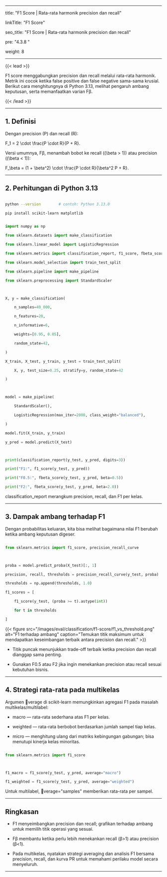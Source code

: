 ﻿---

title: "F1 Score | Rata-rata harmonik precision dan recall"

linkTitle: "F1 Score"

seo_title: "F1 Score | Rata-rata harmonik precision dan recall"

pre: "4.3.8 "

weight: 8

---



{{< lead >}}

F1 score menggabungkan precision dan recall melalui rata-rata harmonik. Metrik ini cocok ketika false positive dan false negative sama-sama krusial. Berikut cara menghitungnya di Python 3.13, melihat pengaruh ambang keputusan, serta memanfaatkan varian Fβ.

{{< /lead >}}



---



## 1. Definisi



Dengan precision \(P\) dan recall \(R\):





F_1 = 2 \cdot \frac{P \cdot R}{P + R}.





Versi umumnya, Fβ, menambah bobot ke recall (\(\beta > 1\)) atau precision (\(\beta < 1\)):





F_\beta = (1 + \beta^2) \cdot \frac{P \cdot R}{\beta^2 P + R}.





---



## 2. Perhitungan di Python 3.13



```bash

python --version        # contoh: Python 3.13.0

pip install scikit-learn matplotlib

```



```python

import numpy as np

from sklearn.datasets import make_classification

from sklearn.linear_model import LogisticRegression

from sklearn.metrics import classification_report, f1_score, fbeta_score

from sklearn.model_selection import train_test_split

from sklearn.pipeline import make_pipeline

from sklearn.preprocessing import StandardScaler



X, y = make_classification(

    n_samples=40_000,

    n_features=20,

    n_informative=6,

    weights=[0.95, 0.05],

    random_state=42,

)

X_train, X_test, y_train, y_test = train_test_split(

    X, y, test_size=0.25, stratify=y, random_state=42

)



model = make_pipeline(

    StandardScaler(),

    LogisticRegression(max_iter=2000, class_weight="balanced"),

)

model.fit(X_train, y_train)

y_pred = model.predict(X_test)



print(classification_report(y_test, y_pred, digits=3))

print("F1:", f1_score(y_test, y_pred))

print("F0.5:", fbeta_score(y_test, y_pred, beta=0.5))

print("F2:", fbeta_score(y_test, y_pred, beta=2.0))

```



classification_report merangkum precision, recall, dan F1 per kelas.



---



## 3. Dampak ambang terhadap F1



Dengan probabilitas keluaran, kita bisa melihat bagaimana nilai F1 berubah ketika ambang keputusan digeser.



```python

from sklearn.metrics import f1_score, precision_recall_curve



proba = model.predict_proba(X_test)[:, 1]

precision, recall, thresholds = precision_recall_curve(y_test, proba)

thresholds = np.append(thresholds, 1.0)

f1_scores = [

    f1_score(y_test, (proba >= t).astype(int))

    for t in thresholds

]

```



{{< figure src="/images/eval/classification/f1-score/f1_vs_threshold.png" alt="F1 terhadap ambang" caption="Temukan titik maksimum untuk mendapatkan keseimbangan terbaik antara precision dan recall." >}}



- Titik puncak menunjukkan trade-off terbaik ketika precision dan recall dianggap sama penting.

- Gunakan F0.5 atau F2 jika ingin menekankan precision atau recall sesuai kebutuhan bisnis.



---



## 4. Strategi rata-rata pada multikelas



Argumen verage di scikit-learn memungkinkan agregasi F1 pada masalah multikelas/multilabel:



- macro — rata-rata sederhana atas F1 per kelas.

- weighted — rata-rata berbobot berdasarkan jumlah sampel tiap kelas.

- micro — menghitung ulang dari matriks kebingungan gabungan; bisa menutupi kinerja kelas minoritas.



```python

from sklearn.metrics import f1_score



f1_macro = f1_score(y_test, y_pred, average="macro")

f1_weighted = f1_score(y_test, y_pred, average="weighted")

```



Untuk multilabel, verage="samples" memberikan rata-rata per sampel.



---



## Ringkasan



- F1 menyeimbangkan precision dan recall; grafikan terhadap ambang untuk memilih titik operasi yang sesuai.

- Fβ membantu ketika perlu lebih menekankan recall (β>1) atau precision (β<1).

- Pada multikelas, nyatakan strategi averaging dan analisis F1 bersama precision, recall, dan kurva PR untuk memahami perilaku model secara menyeluruh.

---

